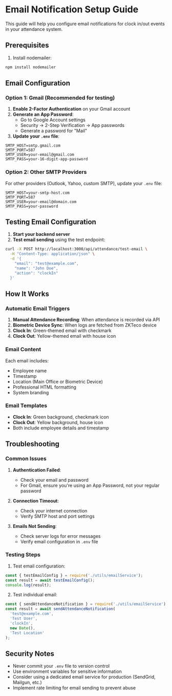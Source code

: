 # Email Notification Setup Guide

This guide will help you configure email notifications for clock in/out events in your attendance system.

## Prerequisites

1. Install nodemailer:
```bash
npm install nodemailer
```

## Email Configuration

### Option 1: Gmail (Recommended for testing)

1. **Enable 2-Factor Authentication** on your Gmail account
2. **Generate an App Password**:
   - Go to Google Account settings
   - Security → 2-Step Verification → App passwords
   - Generate a password for "Mail"
3. **Update your `.env` file**:
```env
SMTP_HOST=smtp.gmail.com
SMTP_PORT=587
SMTP_USER=your-email@gmail.com
SMTP_PASS=your-16-digit-app-password
```

### Option 2: Other SMTP Providers

For other providers (Outlook, Yahoo, custom SMTP), update your `.env` file:
```env
SMTP_HOST=your-smtp-host.com
SMTP_PORT=587
SMTP_USER=your-email@domain.com
SMTP_PASS=your-password
```

## Testing Email Configuration

1. **Start your backend server**
2. **Test email sending** using the test endpoint:
```bash
curl -X POST http://localhost:3000/api/attendance/test-email \
  -H "Content-Type: application/json" \
  -d '{
    "email": "test@example.com",
    "name": "John Doe",
    "action": "clockIn"
  }'
```

## How It Works

### Automatic Email Triggers

1. **Manual Attendance Recording**: When attendance is recorded via API
2. **Biometric Device Sync**: When logs are fetched from ZKTeco device
3. **Clock In**: Green-themed email with checkmark
4. **Clock Out**: Yellow-themed email with house icon

### Email Content

Each email includes:
- Employee name
- Timestamp
- Location (Main Office or Biometric Device)
- Professional HTML formatting
- System branding

### Email Templates

- **Clock In**: Green background, checkmark icon
- **Clock Out**: Yellow background, house icon
- Both include employee details and timestamp

## Troubleshooting

### Common Issues

1. **Authentication Failed**:
   - Check your email and password
   - For Gmail, ensure you're using an App Password, not your regular password

2. **Connection Timeout**:
   - Check your internet connection
   - Verify SMTP host and port settings

3. **Emails Not Sending**:
   - Check server logs for error messages
   - Verify email configuration in `.env` file

### Testing Steps

1. Test email configuration:
```javascript
const { testEmailConfig } = require('./utils/emailService');
const result = await testEmailConfig();
console.log(result);
```

2. Test individual email:
```javascript
const { sendAttendanceNotification } = require('./utils/emailService');
const result = await sendAttendanceNotification(
  'test@example.com',
  'Test User',
  'clockIn',
  new Date(),
  'Test Location'
);
```

## Security Notes

- Never commit your `.env` file to version control
- Use environment variables for sensitive information
- Consider using a dedicated email service for production (SendGrid, Mailgun, etc.)
- Implement rate limiting for email sending to prevent abuse 